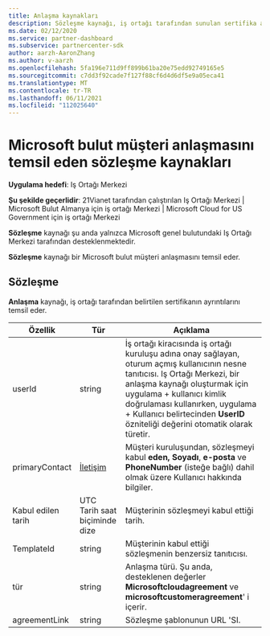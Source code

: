 ```yaml
---
title: Anlaşma kaynakları
description: Sözleşme kaynağı, iş ortağı tarafından sunulan sertifika ayrıntıları ile bir Microsoft bulut müşteri anlaşmasını temsil eder.
ms.date: 02/12/2020
ms.service: partner-dashboard
ms.subservice: partnercenter-sdk
author: aarzh-AaronZhang
ms.author: v-aarzh
ms.openlocfilehash: 5fa196e711d9ff899b61ba20e75edd92749165e5
ms.sourcegitcommit: c7dd3f92cade7f127f88cf6d4d6df5e9a05eca41
ms.translationtype: MT
ms.contentlocale: tr-TR
ms.lasthandoff: 06/11/2021
ms.locfileid: "112025640"
---
```

# <a name="agreement-resources-representing-a-microsoft-cloud-customer-agreement"></a>Microsoft bulut müşteri anlaşmasını temsil eden sözleşme kaynakları

**Uygulama hedefi**: Iş Ortağı Merkezi

**Şu şekilde geçerlidir**: 21Vianet tarafından çalıştırılan Iş Ortağı Merkezi | Microsoft Bulut Almanya için iş ortağı Merkezi | Microsoft Cloud for US Government için iş ortağı Merkezi

**Sözleşme** kaynağı şu anda yalnızca Microsoft genel bulutundaki Iş Ortağı Merkezi tarafından desteklenmektedir.

**Sözleşme** kaynağı bir Microsoft bulut müşteri anlaşmasını temsil eder.

## <a name="agreement"></a>Sözleşme

**Anlaşma** kaynağı, iş ortağı tarafından belirtilen sertifikanın ayrıntılarını temsil eder.

| Özellik       | Tür   | Açıklama                                                                                               |
|----------------|--------|-----------------------------------------------------------------------------------------------------------|
| userId         | string                         | İş ortağı kiracısında iş ortağı kuruluşu adına onay sağlayan, oturum açmış kullanıcının nesne tanıtıcısı. Iş Ortağı Merkezi, bir anlaşma kaynağı oluşturmak için uygulama + kullanıcı kimlik doğrulaması kullanırken, uygulama + Kullanıcı belirtecinden **UserID** özniteliği değerini otomatik olarak türetir.                                                                             |
| primaryContact | [İletişim](./utility-resources.md#contact) | Müşteri kuruluşundan, sözleşmeyi kabul  **eden,** **Soyadı**, **e-posta** ve **PhoneNumber** (isteğe bağlı) dahil olmak üzere Kullanıcı hakkında bilgiler. |
| Kabul edilen tarih     | UTC Tarih saat biçiminde dize | Müşterinin sözleşmeyi kabul ettiği tarih.                                 |
| TemplateId     |string                          | Müşterinin kabul ettiği sözleşmenin benzersiz tanıtıcısı. |
| tür           |string                          | Anlaşma türü. Şu anda, desteklenen değerler **Microsoftcloudagreement** ve **microsoftcustomeragreement**' i içerir.|
| agreementLink  | string                         | Sözleşme şablonunun URL 'SI.                                                    |
